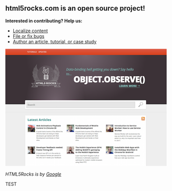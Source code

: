 ## html5rocks.com is an open source project!

**Interested in contributing? Help us:**

- [Localize content](https://github.com/html5rocks/www.html5rocks.com/blob/master/LOCALIZATION.md)
- [File or fix bugs](https://github.com/html5rocks/www.html5rocks.com/issues)
- [Author an article, tutorial, or case study](https://github.com/html5rocks/www.html5rocks.com/wiki/Contributors-Guide)

[![HTML5Rocks Screenshot](https://github.com/html5rocks/www.html5rocks.com/raw/master/static/images/screenshots/landing_page.png)](http://www.html5rocks.com)

*HTML5Rocks is by [Google](https://github.com/google)*

TEST
